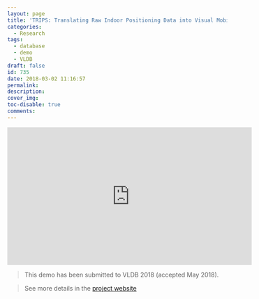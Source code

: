 ```yaml
---
layout: page
title: 'TRIPS: Translating Raw Indoor Positioning Data into Visual Mobility Semantics'
categories:
  - Research
tags:
  - database
  - demo
  - VLDB
draft: false
id: 735
date: 2018-03-02 11:16:57
permalink:
description:
cover_img:
toc-disable: true
comments:
---
```


<p><p><p><p>

<iframe width="560" height="315" src="https://www.youtube.com/embed/dERSHqp7lpM" frameborder="0" allow="autoplay; encrypted-media" allowfullscreen></iframe>


>This demo has been submitted to VLDB 2018 (accepted May 2018).

>See more details in the [project website](https://longaspire.github.io/trips/)